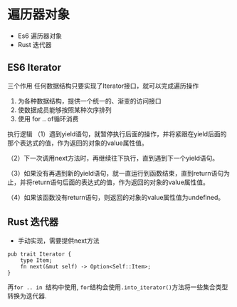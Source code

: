 
# 遍历器对象
* Es6 遍历器对象
* Rust 迭代器 

## ES6 Iterator

三个作用
任何数据结构只要实现了Iterator接口，就可以完成遍历操作
1. 为各种数据结构，提供一个统一的、渐变的访问接口
2. 使数据成员能够按照某种次序排列
3. 使用 for .. of循环消费


执行逻辑
（1）遇到yield语句，就暂停执行后面的操作，并将紧跟在yield后面的那个表达式的值，作为返回的对象的value属性值。

（2）下一次调用next方法时，再继续往下执行，直到遇到下一个yield语句。

（3）如果没有再遇到新的yield语句，就一直运行到函数结束，直到return语句为止，并将return语句后面的表达式的值，作为返回的对象的value属性值。

（4）如果该函数没有return语句，则返回的对象的value属性值为undefined。

## Rust 迭代器
* 手动实现，需要提供next方法

```
pub trait Iterator {
    type Item;
    fn next(&mut self) -> Option<Self::Item>;
}
```

 再`for .. in `结构中使用, `for`结构会使用`.into_iterator()`方法将一些集合类型转换为迭代器.
